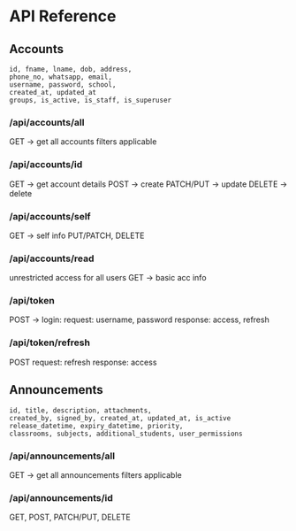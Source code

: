 # API Reference

## Accounts

```
id, fname, lname, dob, address,
phone_no, whatsapp, email,
username, password, school,
created_at, updated_at
groups, is_active, is_staff, is_superuser 
```

### /api/accounts/all
GET -> get all accounts
filters applicable

### /api/accounts/id
GET ->  get account details
POST -> create
PATCH/PUT -> update
DELETE -> delete

### /api/accounts/self
GET -> self info
PUT/PATCH, DELETE

### /api/accounts/read
unrestricted access for all users
GET -> basic acc info

### /api/token
POST -> login:
request: username, password
response: access, refresh

### /api/token/refresh
POST
request: refresh
response: access

## Announcements

```
id, title, description, attachments,
created_by, signed_by, created_at, updated_at, is_active
release_datetime, expiry_datetime, priority,
classrooms, subjects, additional_students, user_permissions
```

### /api/announcements/all
GET -> get all announcements
filters applicable

### /api/announcements/id
GET, POST, PATCH/PUT, DELETE